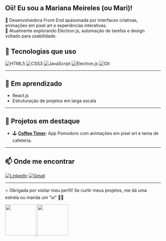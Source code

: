 ## Oii! Eu sou a Mariana Meireles (ou Mari)! 

🎯 Desenvolvedora Front-End apaixonada por interfaces criativas, animações em pixel art e experiências interativas.  
🚀 Atualmente explorando Electron.js, automação de tarefas e design voltado para usabilidade.

## 🧰 Tecnologias que uso

![HTML5](https://img.shields.io/badge/HTML5-E34F26?style=flat&logo=html5&logoColor=fff)
![CSS3](https://img.shields.io/badge/CSS3-1572B6?style=flat&logo=css3&logoColor=fff)
![JavaScript](https://img.shields.io/badge/JavaScript-F7DF1E?style=flat&logo=javascript&logoColor=000)
![Electron.js](https://img.shields.io/badge/Electron-47848F?style=flat&logo=electron&logoColor=white)
![Git](https://img.shields.io/badge/Git-F05032?style=flat&logo=git&logoColor=fff)

---

## 🌱 Em aprendizado

- React.js
- Estruturação de projetos em larga escala

---

## 📌 Projetos em destaque

- 🕹️ [**Coffee Timer**](https://github.com/CodeWithMari/coffee-timer): App Pomodoro com animações em pixel art e tema de cafeteria.

---

## 📫 Onde me encontrar

[![LinkedIn](https://img.shields.io/badge/-LinkedIn-blue?style=flat&logo=linkedin)](https://https://www.linkedin.com/in/mariana-meireles-a45079204/)
[![Gmail](https://img.shields.io/badge/-Email-D14836?style=flat&logo=gmail&logoColor=white)](mailto:marianamf.dev@gmail.com)

---

⭐ Obrigada por visitar meu perfil! Se curtir meus projetos, me dá uma estrela ou manda um "oi" 🙋‍♀️  

<div>
  <a href="https://github.com/CodeWithMari">
    <img height="100em" src="https://github-readme-starts.vercel.app/api?username=CodeWithMari&show_icons=true&theme-dracula&include_all_commits=true&count_private=true"/>
    <img height="100em" src="https://github-readme-starts.vercel.app/api?username=CodeWithMari&layout=compact&lang_count=16&theme-dracula"/>
  </a>
</div>

